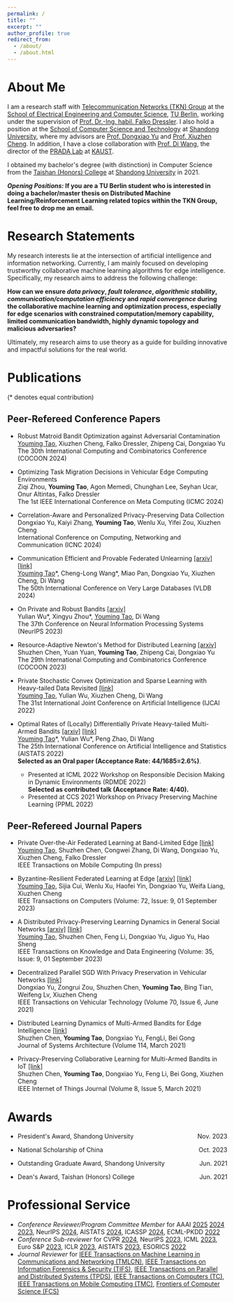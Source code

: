 ```yaml
---
permalink: /
title: ""
excerpt: ""
author_profile: true
redirect_from: 
  - /about/
  - /about.html
---
```


<!--
{% if site.google_scholar_stats_use_cdn %}
{% assign gsDataBaseUrl = "https://cdn.jsdelivr.net/gh/" | append: site.repository | append: "@" %}
{% else %}
{% assign gsDataBaseUrl = "https://raw.githubusercontent.com/" | append: site.repository | append: "/" %}
{% endif %}
{% assign url = gsDataBaseUrl | append: "google-scholar-stats/gs_data_shieldsio.json" %}
-->

<span class='anchor' id='about-me'></span>

# About Me

I am a research staff with [Telecommunication Networks (TKN) Group](https://www2.tkn.tu-berlin.de/) at the [School of Electrical Engineering and Computer Science](https://www.tu.berlin/eecs/), [TU Berlin](https://www.tu.berlin/), working under the supervision of [Prof. Dr.-Ing. habil. Falko Dressler](https://www2.tkn.tu-berlin.de/team/dressler/). I also hold a position at the [School of Computer Science and Technology](https://www.cs.sdu.edu.cn/) at [Shandong University](https://www.sdu.edu.cn/), where my advisors are [Prof. Dongxiao Yu](https://scholar.google.com/citations?user=hiQxuHYAAAAJ) and [Prof. Xiuzhen Cheng](https://scholar.google.com/citations?user=O1yGhH0AAAAJ). In addition, I have a close collaboration with [Prof. Di Wang](https://shao3wangdi.github.io/), the director of the [PRADA Lab](http://www.pradalab.org/) at [KAUST](https://www.kaust.edu.sa/en/).

I obtained my bachelor's degree (with distinction) in Computer Science from the [Taishan (Honors) College](https://www.tsxt.sdu.edu.cn/) at [Shandong University](https://www.sdu.edu.cn/) in 2021.

***Opening Positions:* If you are a TU Berlin student who is interested in doing a bachelor/master thesis on Distributed Machine Learning/Reinforcement Learning related topics within the TKN Group, feel free to drop me an email.**

<!-- My most recent cv can be found [here]() -->

# Research Statements

My research interests lie at the intersection of artificial intelligence and information networking. Currently, I am mainly focused on developing trustworthy collaborative machine learning algorithms for edge intelligence. Specifically, my research aims to address the following challenge:

**How can we ensure *data privacy*, *fault tolerance*, *algorithmic stability*, *communication/computation efficiency* and *rapid convergence* during the collaborative machine learning and optimization process, especially for edge scenarios with constrained computation/memory capability, limited communication bandwidth, highly dynamic topology and malicious adversaries?**

Ultimately, my research aims to use theory as a guide for building innovative and impactful solutions for the real world.


# Publications  

(\* denotes equal contribution)


## Peer-Refereed Conference Papers

- Robust Matroid Bandit Optimization against Adversarial Contamination  
<u>Youming Tao</u>, Xiuzhen Cheng, Falko Dressler, Zhipeng Cai, Dongxiao Yu  
The 30th International Computing and Combinatorics Conference (COCOON 2024)  

- Optimizing Task Migration Decisions in Vehicular Edge Computing Environments  
Ziqi Zhou, **Youming Tao**, Agon Memedi, Chunghan Lee, Seyhan Ucar, Onur Altintas, Falko Dressler  
The 1st IEEE International Conference on Meta Computing (ICMC 2024)  

- Correlation-Aware and Personalized Privacy-Preserving Data Collection  
Dongxiao Yu, Kaiyi Zhang, **Youming Tao**, Wenlu Xu, Yifei Zou, Xiuzhen Cheng  
International Conference on Computing, Networking and Communication (ICNC 2024)  

- Communication Efficient and Provable Federated Unlearning [[arxiv]](https://arxiv.org/abs/2401.11018) [[link]](https://www.vldb.org/pvldb/vol17/p1119-wang.pdf)  
<u>Youming Tao</u>\*, Cheng-Long Wang\*, Miao Pan, Dongxiao Yu, Xiuzhen Cheng, Di Wang  
The 50th International Conference on Very Large Databases (VLDB 2024)  

- On Private and Robust Bandits [[arxiv]](https://arxiv.org/pdf/2302.02526.pdf)  
Yulian Wu\*, Xingyu Zhou\*, <u>Youming Tao</u>, Di Wang  
The 37th Conference on Neural Information Processing Systems (NeurIPS 2023)  

- Resource-Adaptive Newton's Method for Distributed Learning  [[arxiv]](https://arxiv.org/abs/2308.10154)  
Shuzhen Chen, Yuan Yuan, **Youming Tao**, Zhipeng Cai, Dongxiao Yu  
The 29th International Computing and Combinatorics Conference (COCOON 2023)  

- Private Stochastic Convex Optimization and Sparse Learning with Heavy-tailed Data Revisited  [[link]](https://www.ijcai.org/proceedings/2022/548)  
<u>Youming Tao</u>, Yulian Wu, Xiuzhen Cheng, Di Wang  
The 31st International Joint Conference on Artificial Intelligence (IJCAI 2022)

- Optimal Rates of (Locally) Differentially Private Heavy-tailed Multi-Armed Bandits [[arxiv]](https://arxiv.org/abs/2106.02575)  [[link]](https://proceedings.mlr.press/v151/tao22a.html)  
<u>Youming Tao</u>\*, Yulian Wu\*, Peng Zhao, Di Wang  
The 25th International Conference on Artificial Intelligence and Statistics (AISTATS 2022)  
**Selected as an Oral paper (Acceptance Rate: 44/1685=2.6%)**.
  - Presented at ICML 2022 Workshop on Responsible Decision Making in Dynamic Environments (RDMDE 2022)  
  **Selected as contributed talk (Acceptance Rate: 4/40).**
  - Presented at CCS 2021 Workshop on Privacy Preserving Machine Learning (PPML 2022)


## Peer-Refereed Journal Papers

- Private Over-the-Air Federated Learning at Band-Limited Edge [[link]](https://ieeexplore.ieee.org/abstract/document/10552080)  
<u>Youming Tao</u>, Shuzhen Chen, Congwei Zhang, Di Wang, Dongxiao Yu, Xiuzhen Cheng, Falko Dressler  
IEEE Transactions on Mobile Computing (In press)  

- Byzantine-Resilient Federated Learning at Edge [[arxiv]](https://arxiv.org/abs/2303.10434) [[link]](https://ieeexplore.ieee.org/abstract/document/10070815)  
<u>Youming Tao</u>, Sijia Cui, Wenlu Xu, Haofei Yin, Dongxiao Yu, Weifa Liang, Xiuzhen Cheng  
IEEE Transactions on Computers (Volume: 72, Issue: 9, 01 September 2023)  

- A Distributed Privacy-Preserving Learning Dynamics in General Social Networks [[arxiv]](https://arxiv.org/pdf/2011.09845v2.pdf)  [[link]](https://ieeexplore.ieee.org/document/10035414)  
<u>Youming Tao</u>, Shuzhen Chen, Feng Li, Dongxiao Yu, Jiguo Yu, Hao Sheng  
IEEE Transactions on Knowledge and Data Engineering (Volume: 35, Issue: 9, 01 September 2023)

- Decentralized Parallel SGD With Privacy Preservation in Vehicular Networks [[link]](https://ieeexplore.ieee.org/abstract/document/9374104)  
Dongxiao Yu, Zongrui Zou, Shuzhen Chen, **Youming Tao**, Bing Tian, Weifeng Lv, Xiuzhen Cheng  
IEEE Transactions on Vehicular Technology (Volume 70, Issue 6, June 2021)

- Distributed Learning Dynamics of Multi-Armed Bandits for Edge Intelligence  [[link]](https://www.sciencedirect.com/science/article/abs/pii/S1383762120301806)  
Shuzhen Chen, **Youming Tao**, Dongxiao Yu, FengLi, Bei Gong  
Journal of Systems Architecture (Volume 114, March 2021)

- Privacy-Preserving Collaborative Learning for Multi-Armed Bandits in IoT [[link]](https://ieeexplore.ieee.org/abstract/document/9165854)  
Shuzhen Chen, **Youming Tao**, Dongxiao Yu, Feng Li, Bei Gong, Xiuzhen Cheng  
IEEE Internet of Things Journal (Volume 8, Issue 5, March 2021) 


# Awards
- <p style="text-align:left;">
  President's Award, Shandong University
  <span style="float:right;">
  Nov. 2023
  </span>
  </p>
- <p style="text-align:left;">
  National Scholarship of China
  <span style="float:right;">
  Oct. 2023
  </span>
  </p>
- <p style="text-align:left;">
  Outstanding Graduate Award, Shandong University
  <span style="float:right;">
  Jun. 2021
  </span>
  </p>
- <p style="text-align:left;">
  Dean's Award, Taishan (Honors) College
  <span style="float:right;">
  Jun. 2021
  </span>
  </p>



# Professional Service
- *Conference Reviewer/Program Committee Member* for AAAI [2025](https://aaai.org/conference/aaai/aaai-25/) [2024](https://aaai.org/aaai-conference/) [2023](https://aaai.org/Conferences/AAAI-23/), NeurIPS [2024](https://neurips.cc/Conferences/2024), AISTATS [2024](https://aistats.org/aistats2024/), ICASSP [2024](https://2024.ieeeicassp.org/), ECML-PKDD [2022](https://2022.ecmlpkdd.org/)
- *Conference Sub-reviewer* for CVPR [2024](https://cvpr.thecvf.com/Conferences/2024), NeurIPS [2023](https://nips.cc/Conferences/2023), ICML [2023](https://icml.cc/Conferences/2023), Euro S&P [2023](https://www.ieee-security.org/TC/EuroSP2023/), ICLR [2023](https://iclr.cc/Conferences/2023), AISTATS [2023](http://aistats.org/aistats2023/), ESORICS [2022](https://esorics2022.compute.dtu.dk/index.html)
- *Journal Reviewer* for [IEEE Transactions on Machine Learning in Communications and Networking (TMLCN)](https://www.comsoc.org/publications/journals/ieee-tmlcn), [IEEE Transactions on Information Forensics & Security (TIFS)](https://ieeexplore.ieee.org/xpl/RecentIssue.jsp?punumber=10206), [IEEE Transactions on Parallel and Distributed Systems (TPDS)](https://www.computer.org/csdl/journal/td), [IEEE Transactions on Computers (TC)](https://www.computer.org/csdl/journal/tc), [IEEE Transactions on Mobile Computing (TMC)](https://www.computer.org/csdl/journal/tm), [Frontiers of Computer Science (FCS)](https://www.springer.com/journal/11704)

<!-- #  Educations
- *2019.06 - 2022.04 (now)*, Lorem ipsum dolor sit amet, consectetur adipiscing elit. Vivamus ornare aliquet ipsum, ac tempus justo dapibus sit amet. 
- *2015.09 - 2019.06*, Lorem ipsum dolor sit amet, consectetur adipiscing elit. Vivamus ornare aliquet ipsum, ac tempus justo dapibus sit amet. 

# Invited Talks
- *2021.06*, Lorem ipsum dolor sit amet, consectetur adipiscing elit. Vivamus ornare aliquet ipsum, ac tempus justo dapibus sit amet. 
- *2021.03*, Lorem ipsum dolor sit amet, consectetur adipiscing elit. Vivamus ornare aliquet ipsum, ac tempus justo dapibus sit amet.  \| [\[video\]](https://github.com/)

#  Internships
- *2019.05 - 2020.02*, [Lorem](https://github.com/), China.
-->
